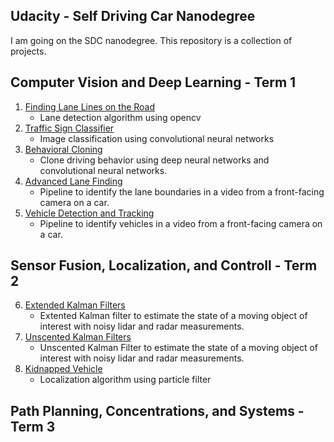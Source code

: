 

## Udacity - Self Driving Car Nanodegree

I am going on the SDC nanodegree. This repository is a collection of projects.

## Computer Vision and Deep Learning  - Term 1

1. [Finding Lane Lines on the Road](1_lane_lines/)
	* Lane detection algorithm using opencv
2. [Traffic Sign Classifier](2_cnn_cls/)
	* Image classification using convolutional neural networks
3. [Behavioral Cloning](3_behavioral_clone/)
	* Clone driving behavior using deep neural networks and convolutional neural networks.
4. [Advanced Lane Finding](4_lane_finding/)
	* Pipeline to identify the lane boundaries in a video from a front-facing camera on a car.
5. [Vehicle Detection and Tracking](5_detection_tracking/)
	* Pipeline to identify vehicles in a video from a front-facing camera on a car. 
	
## Sensor Fusion, Localization, and Controll - Term 2

6. [Extended Kalman Filters](6_ekf/)
	* Extented Kalman filter to estimate the state of a moving object of interest with noisy lidar and radar measurements.
7. [Unscented Kalman Filters](7_ukf/)
	* Unscented Kalman Filter to estimate the state of a moving object of interest with noisy lidar and radar measurements.
8. [Kidnapped Vehicle](8_particle_filter/)
	* Localization algorithm using particle filter

## Path Planning, Concentrations, and Systems - Term 3


